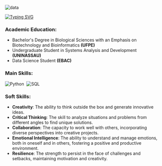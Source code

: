 ![data](https://github.com/vinigenes/vinigenes/assets/159292876/5acea1d4-de75-4f00-86eb-11318de8c823)

[![Typing SVG](https://readme-typing-svg.herokuapp.com?font=Fira+Code&weight=300&size=50&duration=4000&pause=1000&color=000000&center=true&vCenter=true&random=false&width=1000&lines=Hello%2C+my+name+is+Vinícius;I'm+25+years+old;I'm+a+Data+Scientist;I'm+from+Brazil;welcome%3A)](https://git.io/typing-svg)

<h3 align="left">Academic Education:</h3>
<ul align="left">
  <li>Bachelor's Degree in Biological Sciences with an Emphasis on Biotechnology and Bioinformatics <strong>(UFPE)</strong></li>
  <li>Undergraduate Student in Systems Analysis and Development <strong>(UNINASSAU)</strong></li>
  <li>Data Science Student <strong>(EBAC)</strong></li>
</ul>

<h3 align="left">Main Skills:</h3>
<p align="left">
  <img src="https://img.shields.io/badge/Python-000000?style=for-the-badge&logo=python&logoColor=white" alt="Python">&nbsp;
  <img src="https://img.shields.io/badge/-SQL-0D1117?style=for-the-badge&logo=sql&labelColor=0D1117" alt="SQL">&nbsp;
</p>

<h3 align="left">Soft Skills:</h3>
<ul align="left">
  <li><strong>Creativity</strong>: The ability to think outside the box and generate innovative ideas.</li>
  <li><strong>Critical Thinking</strong>: The skill to analyze situations and problems from different angles to find unique solutions.</li>
  <li><strong>Collaboration</strong>: The capacity to work well with others, incorporating diverse perspectives into creative projects.</li>
  <li><strong>Emotional Intelligence</strong>: The ability to understand and manage emotions, both in oneself and in others, fostering a positive and productive environment.</li>
  <li><strong>Resilience</strong>: The strength to persist in the face of challenges and setbacks, maintaining motivation and creativity.</li>
</ul>
